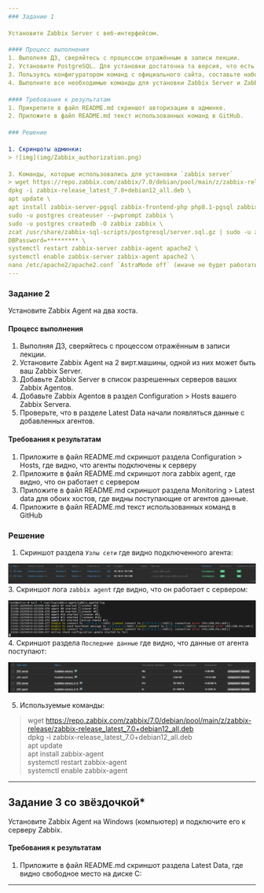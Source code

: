 ```yaml
---
### Задание 1 

Установите Zabbix Server с веб-интерфейсом.

#### Процесс выполнения
1. Выполняя ДЗ, сверяйтесь с процессом отражённым в записи лекции.
2. Установите PostgreSQL. Для установки достаточна та версия, что есть в системном репозитороии Debian 11.
3. Пользуясь конфигуратором команд с официального сайта, составьте набор команд для установки последней версии Zabbix с поддержкой PostgreSQL и Apache.
4. Выполните все необходимые команды для установки Zabbix Server и Zabbix Web Server.

#### Требования к результатам 
1. Прикрепите в файл README.md скриншот авторизации в админке.
2. Приложите в файл README.md текст использованных команд в GitHub.

### Решение

1. Скриншоты админки:
> ![img](img/Zabbix_authorization.png)

3. Команды, которые использовались для установки `zabbix server`
> wget https://repo.zabbix.com/zabbix/7.0/debian/pool/main/z/zabbix-release/zabbix-release_latest_7.0+debian12_all.deb \
dpkg -i zabbix-release_latest_7.0+debian12_all.deb \
apt update \
apt install zabbix-server-pgsql zabbix-frontend-php php8.1-pgsql zabbix-apache-conf zabbix-sql-scripts zabbix-agent \
sudo -u postgres createuser --pwprompt zabbix \
sudo -u postgres createdb -O zabbix zabbix \
zcat /usr/share/zabbix-sql-scripts/postgresql/server.sql.gz | sudo -u zabbix psql zabbix \
DBPassword=********* \
systemctl restart zabbix-server zabbix-agent apache2 \
systemctl enable zabbix-server zabbix-agent apache2 \
nano /etc/apache2/apache2.conf `AstraMode off` (иначе не будет работать сервера apache на Astra Linux)
---
```


### Задание 2 

Установите Zabbix Agent на два хоста.

#### Процесс выполнения
1. Выполняя ДЗ, сверяйтесь с процессом отражённым в записи лекции.
2. Установите Zabbix Agent на 2 вирт.машины, одной из них может быть ваш Zabbix Server.
3. Добавьте Zabbix Server в список разрешенных серверов ваших Zabbix Agentов.
4. Добавьте Zabbix Agentов в раздел Configuration > Hosts вашего Zabbix Servera.
5. Проверьте, что в разделе Latest Data начали появляться данные с добавленных агентов.

#### Требования к результатам
1. Приложите в файл README.md скриншот раздела Configuration > Hosts, где видно, что агенты подключены к серверу
2. Приложите в файл README.md скриншот лога zabbix agent, где видно, что он работает с сервером
3. Приложите в файл README.md скриншот раздела Monitoring > Latest data для обоих хостов, где видны поступающие от агентов данные.
4. Приложите в файл README.md текст использованных команд в GitHub

### Решение

1. Скриншот раздела `Узлы сети` где видно подключенного агента:
   
![img](img/Zabbix_hosts.png)
3. Скриншот лога `zabbix agent` где видно, что он работает с сервером:

![img](img/Zabbix_log.png)
4. Скриншот раздела `Последние данные` где видно, что данные от агента поступают:

![img](img/Zabbix_monitoring.png)

5. Используемые команды:
> wget https://repo.zabbix.com/zabbix/7.0/debian/pool/main/z/zabbix-release/zabbix-release_latest_7.0+debian12_all.deb \
dpkg -i zabbix-release_latest_7.0+debian12_all.deb \
apt update \
apt install zabbix-agent \
systemctl restart zabbix-agent \
systemctl enable zabbix-agent

---
## Задание 3 со звёздочкой*
Установите Zabbix Agent на Windows (компьютер) и подключите его к серверу Zabbix.

#### Требования к результатам
1. Приложите в файл README.md скриншот раздела Latest Data, где видно свободное место на диске C:
--- 
